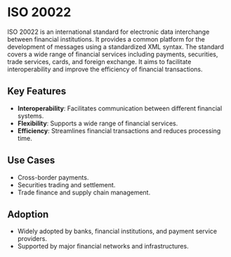 # ISO 20022

ISO 20022 is an international standard for electronic data interchange between financial institutions. It provides a common platform for the development of messages using a standardized XML syntax. The standard covers a wide range of financial services including payments, securities, trade services, cards, and foreign exchange. It aims to facilitate interoperability and improve the efficiency of financial transactions.

## Key Features

- **Interoperability**: Facilitates communication between different financial systems.
- **Flexibility**: Supports a wide range of financial services.
- **Efficiency**: Streamlines financial transactions and reduces processing time.

## Use Cases

- Cross-border payments.
- Securities trading and settlement.
- Trade finance and supply chain management.

## Adoption

- Widely adopted by banks, financial institutions, and payment service providers.
- Supported by major financial networks and infrastructures.
